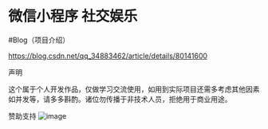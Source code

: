 # 微信小程序 社交娱乐

#Blog（项目介绍）

https://blog.csdn.net/qq_34883462/article/details/80141600


声明

这个属于个人开发作品，仅做学习交流使用，如用到实际项目还需多考虑其他因素如并发等，请多多斟酌。诸位勿传播于非技术人员，拒绝用于商业用途。

赞助支持
![image](http://image.135editor.com/files/users/423/4238182/201804/fn8nKC3f_tOw5.png)
